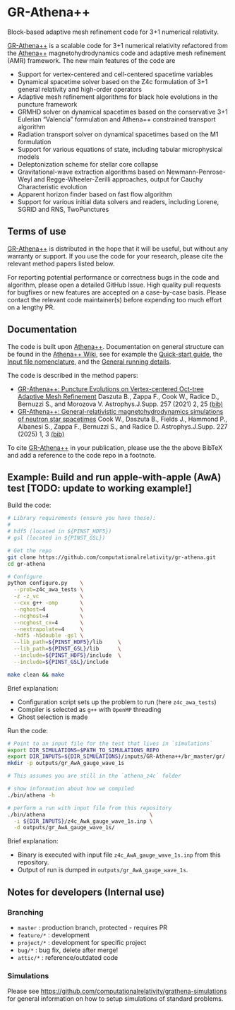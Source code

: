 # GR-Athena++

Block-based adaptive mesh refinement code for 3+1 numerical relativity.

[GR-Athena++](https://computationalrelativity.github.io/grathenacode/) is a scalable code for 3+1 numerical relativity refactored from the [Athena++](https://www.athena-astro.app/index.html) magnetohydrodynamics code and adaptive mesh refinement (AMR) framework.
The new main features of the code are

 * Support for vertex-centered and cell-centered spacetime variables
 * Dynamical spacetime solver based on the Z4c formulation of 3+1 general relativity and high-order operators
 * Adaptive mesh refinement algorithms for black hole evolutions in the puncture framework
 * GRMHD solver on dynamical spacetimes based on the conservative 3+1 Eulerian “Valencia” formulation and Athena++ constrained transport algorithm
 * Radiation transport solver on dynamical spacetimes based on the M1 formulation
 * Support for various equations of state, including tabular microphysical models
 * Deleptonization scheme for stellar core collapse
 * Gravitational-wave extraction algorithms based on Newmann-Penrose-Weyl and Regge-Wheeler-Zerilli approaches, output for Cauchy Characteristic evolution
 * Apparent horizon finder based on fast flow algorithm
 * Support for various initial data solvers and readers, including Lorene, SGRID and RNS, TwoPunctures


## Terms of use

[GR-Athena++](https://computationalrelativity.github.io/grathenacode/) is distributed in the hope that it will be useful, but without any warranty or support. If you use the code for your research, please cite the relevant method papers listed below.

For reporting potential performance or correctness bugs in the code and algorithm, please open a detailed GitHub Issue. High quality pull requests for bugfixes or new features are accepted on a case-by-case basis. Please contact the relevant code maintainer(s) before expending too much effort on a lengthy PR.


## Documentation 

The code is built upon [Athena++](https://github.com/PrincetonUniversity/athena/wiki).
Documentation on general structure can be found in the [Athena++ Wiki](https://github.com/PrincetonUniversity/athena/wiki),
see for example the [Quick-start guide](https://github.com/PrincetonUniversity/athena/wiki/Quick-Start),
the [Input file nomenclature](https://github.com/PrincetonUniversity/athena/wiki/The-Input-File),
and the [General running details](https://github.com/PrincetonUniversity/athena/wiki/Running-the-Code).

The code is described in the method papers:

 * [GR-Athena++: Puncture Evolutions on Vertex-centered Oct-tree Adaptive Mesh Refinement](https://arxiv.org/abs/2101.08289) Daszuta B., Zappa F., Cook W., Radice D., Bernuzzi S., and Morozova V. Astrophys.J.Supp. 257 (2021) 2, 25 [(bib)](https://ui.adsabs.harvard.edu/abs/2021ApJS..257...25D/exportcitation)
 * [GR-Athena++: General-relativistic magnetohydrodynamics simulations of neutron star spacetimes](https://arxiv.org/abs/2311.04989) Cook W., Daszuta B., Fields J., Hammond P., Albanesi S., Zappa F., Bernuzzi S., and Radice D. Astrophys.J.Supp. 227 (2025) 1, 3 [(bib)](https://ui.adsabs.harvard.edu/abs/2023arXiv231104989C/exportcitation)

To cite [GR-Athena++](https://computationalrelativity.github.io/grathenacode/) in your publication, please use the the above BibTeX and add a reference to the code repo in a footnote.


## Example: Build and run apple-with-apple (AwA) test [TODO: update to working example!]

Build the code:

```bash
# Library requirements (ensure you have these):
#
# hdf5 (located in ${PINST_HDF5})
# gsl (located in ${PINST_GSL})

# Get the repo
git clone https://github.com/computationalrelativity/gr-athena.git
cd gr-athena

# Configure
python configure.py    \
  --prob=z4c_awa_tests \
  -z -z_vc             \
  --cxx g++ -omp       \
  --nghost=4           \
  --ncghost=4          \
  --ncghost_cx=4       \
  --nextrapolate=4     \
  -hdf5 -h5double -gsl \
  --lib_path=${PINST_HDF5}/lib     \
  --lib_path=${PINST_GSL}/lib      \
  --include=${PINST_HDF5}/include  \
  --include=${PINST_GSL}/include

make clean && make 
```

Brief explanation:

- Configuration script sets up the problem to run (here `z4c_awa_tests`)
- Compiler is selected as `g++` with `OpenMP` threading
- Ghost selection is made

Run the code:

```bash
# Point to an input file for the test that lives in `simulations`
export DIR_SIMULATIONS=$PATH_TO_SIMULATIONS_REPO
export DIR_INPUTS=${DIR_SIMULATIONS}/inputs/GR-Athena++/br_master/gr/
mkdir -p outputs/gr_AwA_gauge_wave_1s

# This assumes you are still in the `athena_z4c` folder

# show information about how we compiled
./bin/athena -h

# perform a run with input file from this repository
./bin/athena                                 \
  -i ${DIR_INPUTS}/z4c_AwA_gauge_wave_1s.inp \
  -d outputs/gr_AwA_gauge_wave_1s/
```

Brief explanation:

- Binary is executed with input file `z4c_AwA_gauge_wave_1s.inp` from this repository.
- Output of run is dumped in `outputs/gr_AwA_gauge_wave_1s`.


## Notes for developers (Internal use)

### Branching

 * `master` : production branch, protected - requires PR
 * `feature/*` : development
 * `project/*` : development for specific project
 * `bug/*` : bug fix, delete after merge!
 * `attic/*` : reference/outdated code

### Simulations

Please see https://github.com/computationalrelativity/grathena-simulations
for general information on how to setup simulations of standard problems.

